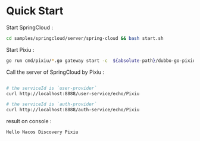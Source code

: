 
# Quick Start

Start SpringCloud :

```bash
cd samples/springcloud/server/spring-cloud && bash start.sh
```

Start Pixiu : 

```bash
go run cmd/pixiu/*.go gateway start -c  ${absolute-path}/dubbo-go-pixiu/samples/springcloud/pixiu/conf.yaml
```

Call the server of SpringCloud by Pixiu :

```bash

# the serviceId is `user-provider`
curl http://localhost:8888/user-service/echo/Pixiu

# the serviceId is `auth-provider`
curl http://localhost:8888/auth-service/echo/Pixiu
```
result on console  : 
```log
Hello Nacos Discovery Pixiu
```
